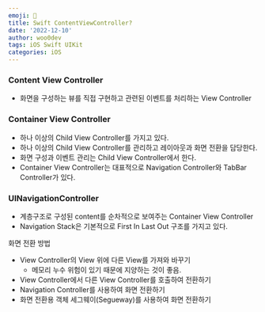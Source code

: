 ```yaml
---
emoji: 🐻
title: Swift ContentViewController?
date: '2022-12-10'
author: woo0dev
tags: iOS Swift UIKit
categories: iOS
---
```


### Content View Controller

- 화면을 구성하는 뷰를 직접 구현하고 관련된 이벤트를 처리하는 View Controller

### Container View Controller

- 하나 이상의 Child View Controller를 가지고 있다.
- 하나 이상의 Child View Controller를 관리하고 레이아웃과 화면 전환을 담당한다.
- 화면 구성과 이벤트 관리는 Child View Controller에서 한다.
- Container View Controller는 대표적으로 Navigation Controller와 TabBar Controller가 있다.

### UINavigationController

- 계층구조로 구성된 content를 순차적으로 보여주는 Container View Controller
- Navigation Stack은 기본적으로 First In Last Out 구조를 가지고 있다.

화면 전환 방법

- View Controller의 View 위에 다른 View를 가져와 바꾸기
    - 메모리 누수 위험이 있기 때문에 지양하는 것이 좋음.
- View Controller에서 다른 View Controller를 호출하여 전환하기
- Navigation Controller를 사용하여 화면 전환하기
- 화면 전환용 객체 세그웨이(Segueway)를 사용하여 화면 전환하기